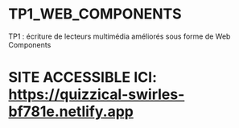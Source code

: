 # TP1_WEB_COMPONENTS
TP1 : écriture de lecteurs multimédia améliorés sous forme de Web Components

# SITE ACCESSIBLE ICI: https://quizzical-swirles-bf781e.netlify.app
